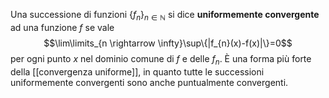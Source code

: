 Una successione di funzioni $\{f_{n}\}_{n\in\mathbb{N}}$ si dice **uniformemente convergente** ad una funzione $f$ se vale
$$\lim\limits_{n \rightarrow \infty}\sup\{|f_{n}(x)-f(x)|\}=0$$
per ogni punto $x$ nel dominio comune di $f$ e delle $f_{n}$. È una forma più forte della [[convergenza uniforme]], in quanto tutte le successioni uniformemente convergenti sono anche puntualmente convergenti.